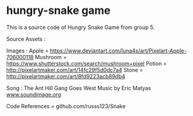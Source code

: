 # hungry-snake game

This is a source code of Hungry Snake Game from group 5.

Source Assets :

Images :
Apple  = https://www.deviantart.com/luna4s/art/Pixelart-Apple-706000118
Mushroom  = https://www.shutterstock.com/search/mushroom+pixel
Potion = http://pixelartmaker.com/art/14fc29f5d0dc7a4
Stone = http://pixelartmaker.com/art/8fd9223acb89db4

Song : The Ant Hill Gang Goes West
Music by Eric Matyas
www.soundimage.org

Code References = github.com/russs123/Snake
